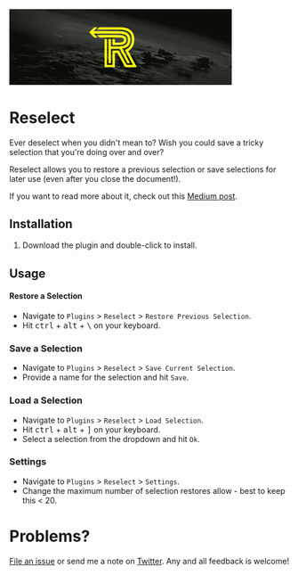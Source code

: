 <img src="banner.png" width="400">

# Reselect

Ever deselect when you didn't mean to? Wish you could save a tricky selection that you're doing over and over?

Reselect allows you to restore a previous selection or save selections for later use (even after you close the document!).

If you want to read more about it, check out this [Medium post](https://medium.com/@_fookay/reselect-sketch-plugin-d6ede304883d).


## Installation

1. Download the plugin and double-click to install.


## Usage

#### Restore a Selection
- Navigate to `Plugins` > `Reselect` > `Restore Previous Selection`.
- Hit <kbd>ctrl</kbd> + <kbd>alt</kbd> + <kbd>\\</kbd> on your keyboard.

### Save a Selection
- Navigate to `Plugins` > `Reselect` > `Save Current Selection`.
- Provide a name for the selection and hit `Save`.

### Load a Selection
- Navigate to `Plugins` > `Reselect` > `Load Selection`.
- Hit <kbd>ctrl</kbd> + <kbd>alt</kbd> + <kbd>]</kbd> on your keyboard.
- Select a selection from the dropdown and hit `Ok`.

### Settings
- Navigate to `Plugins` > `Reselect` > `Settings`.
- Change the maximum number of selection restores allow - best to keep this < 20.


# Problems?

[File an issue](https://github.com/mfouquet/Reselect/issues) or send me a note on [Twitter](https://twitter.com/_fookay). Any and all feedback is welcome!
